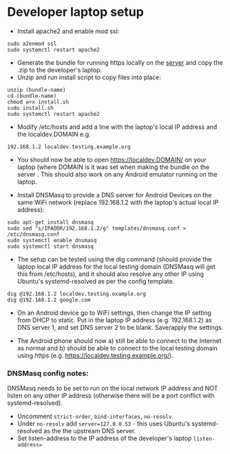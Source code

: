 # Developer laptop setup

* Install apache2 and enable mod ssl:

```
sudo a2enmod ssl
sudo systemctl restart apache2
```

* Generate the bundle for running https locally on the [server](../server/) and copy the .zip to the developer's laptop.
* Unzip and run install script to copy files into place:

```
unzip (bundle-name)
cd (bundle-name)
chmod a+x install.sh
sudo install.sh
sudo systemctl restart apache2
```

* Modify /etc/hosts and add a line with the laptop's local IP address and the localdev.DOMAIN e.g.

```
192.168.1.2 localdev.testing.example.org
```

* You should now be able to open https://localdev.DOMAIN/ on your laptop (where DOMAIN is it was set when making the bundle on 
  the server . This should also work on any Android emulator running on the laptop.

* Install DNSMasq to provide a DNS server for Android Devices on the same WiFi network (replace 192.168.1.2 with the laptop's
  actual local IP address):

```
sudo apt-get install dnsmasq
sudo sed "s/IPADDR/192.168.1.2/g" templates/dnsmasq.conf > /etc/dnsmasq.conf
sudo systemctl enable dnsmasq
sudo systemctl start dnsmasq
```

* The setup can be tested using the dig command (should provide the laptop local IP address for the local testing domain 
  (DNSMasq will get this from /etc/hosts), and it should also resolve any other IP using Ubuntu's systemd-resolved as per
  the config template.

```
dig @192.168.1.2 localdev.testing.example.org
dig @192.168.1.2 google.com
```

* On an Android device go to WiFi settings, then change the IP setting from DHCP to static. Put in the laptop IP address
  (e.g. 192.168.1.2) as DNS server 1, and set DNS server 2 to be blank. Save/apply the settings.

* The Android phone should now a) still be able to connect to the Internet as normal and b) should be able to connect to
  the local testing domain using https (e.g. https://localdev.testing.example.org/).

### DNSMasq config notes:

DNSMasq needs to be set to run on the local network IP address and NOT listen on any other IP address (otherwise
there will be a port conflict with systemd-resolved).

* Uncomment ```strict-order```, ```bind-interfaces```, ```no-resolv```.
* Under ```no-resolv``` add ```server=127.0.0.53``` - this uses Ubuntu's systemd-resolved as the
  the upstream DNS server.
* Set listen-address to the IP address of the developer's laptop ```listen-address=```
